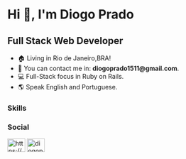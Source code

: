 <h1>Hi 👋, I'm Diogo Prado</h1>
<h2>Full Stack Web Developer</h2>

<ul>
  <li>🏠 Living in Rio de Janeiro,BRA!</li>
  <li>📧 You can contact me in: <strong>diogoprado1511@gmail.com</strong>.</li>
  <li>💻 Full-Stack focus in Ruby on Rails.</li>
  <li>🌎 Speak English and Portuguese.</li>
</ul>

<h3 align="left">Skills</h3>

<h3 align="left">Social</h3>
<p align="left">
<a href="https://linkedin.com/in/prado-diogo/" target="_blank"><img align="center" src="https://raw.githubusercontent.com/rahuldkjain/github-profile-readme-generator/master/src/images/icons/Social/linked-in-alt.svg" alt="https://www.linkedin.com/in/prado-diogo/" height="30" width="40" /></a>
<a href="https://instagram.com/diogopradoo_" target="_blank"><img align="center" src="https://raw.githubusercontent.com/rahuldkjain/github-profile-readme-generator/master/src/images/icons/Social/instagram.svg" alt="diogopradoo_" height="30" width="40" /></a>
</p>
